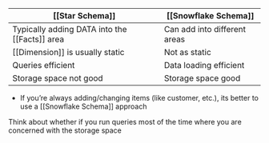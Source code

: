|[[Star Schema]]|[[Snowflake Schema]]|
|---|---|
|Typically adding DATA into the [[Facts]] area|Can add into different areas|
|[[Dimension]] is usually static|Not as static|
|Queries efficient|Data loading efficient|
|Storage space not good|Storage space good|

- If you’re always adding/changing items (like customer, etc.), its better to use a [[Snowflake Schema]] approach

Think about whether if you run queries most of the time where you are concerned with the storage space